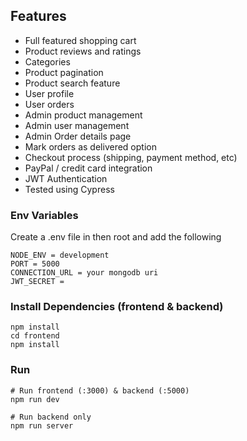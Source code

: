 ## Features

- Full featured shopping cart
- Product reviews and ratings
- Categories
- Product pagination
- Product search feature
- User profile
- User orders
- Admin product management
- Admin user management
- Admin Order details page
- Mark orders as delivered option
- Checkout process (shipping, payment method, etc)
- PayPal / credit card integration
- JWT Authentication
- Tested using Cypress

### Env Variables

Create a .env file in then root and add the following

```
NODE_ENV = development
PORT = 5000
CONNECTION_URL = your mongodb uri
JWT_SECRET =

```

### Install Dependencies (frontend & backend)

```
npm install
cd frontend
npm install
```

### Run

```
# Run frontend (:3000) & backend (:5000)
npm run dev

# Run backend only
npm run server
```

